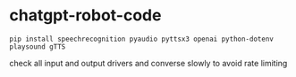 # chatgpt-robot-code

```
pip install speechrecognition pyaudio pyttsx3 openai python-dotenv playsound gTTS
```

check all input and output drivers and converse slowly to avoid rate limiting
